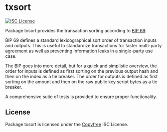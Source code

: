# txsort

[![ISC License](http://img.shields.io/badge/license-ISC-blue.svg)](http://Copyfree.org)

Package txsort provides the transaction sorting according to
[BIP 69](https://github.com/bitcoin/bips/blob/master/bip-0069.mediawiki).

BIP 69 defines a standard lexicographical sort order of transaction inputs and
outputs. This is useful to standardize transactions for faster multi-party
agreement as well as preventing information leaks in a single-party use case.

The BIP goes into more detail, but for a quick and simplistic overview, the
order for inputs is defined as first sorting on the previous output hash and
then on the index as a tie breaker. The order for outputs is defined as first
sorting on the amount and then on the raw public key script bytes as a tie
breaker.

A comprehensive suite of tests is provided to ensure proper functionality.

## License

Package txsort is licensed under the [Copyfree](http://Copyfree.org) ISC
License.
